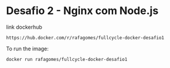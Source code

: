 # Desafio 2 - Nginx com Node.js

link dockerhub

```
https://hub.docker.com/r/rafagomes/fullcycle-docker-desafio1
```

To run the image:

```
docker run rafagomes/fullcycle-docker-desafio1
```
